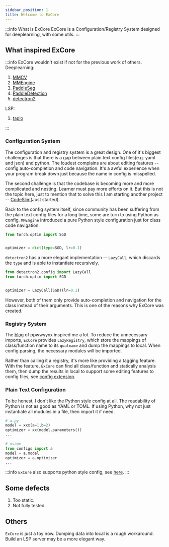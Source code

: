 ```yaml
---
sidebar_position: 1
title: Welcome to ExCore
---
```


:::info What is ExCore
ExCore is a Configuration/Registry System designed for deeplearning, with some utils.
:::

## What inspired ExCore

:::info ExCore wouldn't exist if not for the previous work of others.
Deeplearning:

1. [MMCV](https://github.com/open-mmlab/mmcv)
2. [MMEngine](https://github.com/open-mmlab/mmengine)
3. [PaddleSeg](https://github.com/PaddlePaddle/PaddleSeg)
4. [PaddleDetection](https://github.com/PaddlePaddle/PaddleDetection)
5. [detectron2](https://github.com/facebookresearch/detectron2)

LSP:

1. [taplo](https://github.com/tamasfe/taplo)

:::

### Configuration System

The configuration and registry system is a great design. One of it's biggest challenges is that there is a gap between plain text config files(e.g. yaml and json) and python. The loudest complains are about editing features -- config auto-completion and code navigation. It's a awful experience when your program break down just because the name in config is misspelled.

The second challenge is that the codebase is becoming more and more complicated and nesting. Learner must pay more efforts on it. But this is not the topic here, just to mention that to solve this I am starting another project -- [CodeSlim](https://github.com/Asthestarsfalll/CodeSlim)(Just started).

Back to the config system itself, since community has been suffering from the plain text config files for a long time, some are turn to using Python as config. `MMEngine` introduced a pure Python style configuration just for class code navigation.

```python
from torch.optim import SGD


optimizer = dict(type=SGD, lr=0.1)
```

`detectron2` has a more elegant implementation -- `LazyCall`, which discards the `type` and is able to instantiate recursively.

```python
from detectron2.config import LazyCall
from torch.optim import SGD


optimizer = LazyCall(SGD)(lr=0.1)
```

However, both of them only provide auto-completion and navigation for the class instead of their arguments. This is one of the reasons why ExCore was created.

### Registry System

The [blog](https://ppwwyyxx.com/blog/2023/Registration-Does-Not-Scale-Well/) of ppwwyyxx inspired me a lot. To reduce the unnecessary imports, `ExCore` provides `LazyRegistry`, which store the mappings of class/function name to its `qualname` and dump the mappings to local. When config parsing, the necessary modules will be imported.

Rather than calling it a registry, it's more like providing a tagging feature. With the feature, `ExCore` can find all class/function and statically analysis them, then dump the results in local to support some editing features to config files, see [config extension](./config/config_extension).

### Plain Text Configuration

To be honest, I don't like the Python style config at all. The readability of Python is not as good as YAML or TOML. If using Python, why not just instantiate all modules in a file, then import it if need.

```python
# a.py
model = xxx(a=1,b=2)
optimizer = xx(model.parameters())
...

# usage
from configs import a
model = a.model
optimizer = a.optimizer
...
```

:::info
`ExCore` also supports python style config, see [here](./config/node).
:::

## Some defects

1. Too static.
2. Not fully tested.

## Others

`ExCore` is just a toy now. Dumping data into local is a rough workaround. Build an LSP server may be a more elegant way.
